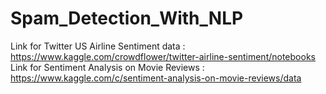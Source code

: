 # Spam_Detection_With_NLP
Link for Twitter US Airline Sentiment data : https://www.kaggle.com/crowdflower/twitter-airline-sentiment/notebooks
Link for Sentiment Analysis on Movie Reviews : https://www.kaggle.com/c/sentiment-analysis-on-movie-reviews/data
